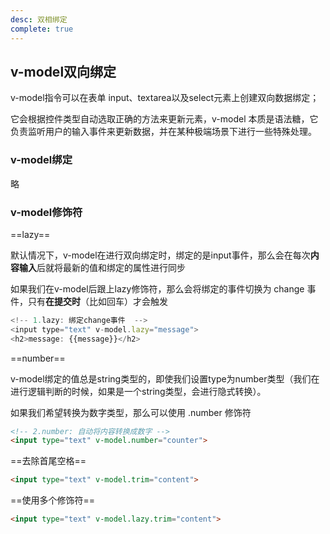 ```yaml
---
desc: 双相绑定
complete: true
---
```


## v-model双向绑定

v-model指令可以在表单 input、textarea以及select元素上创建双向数据绑定；

它会根据控件类型自动选取正确的方法来更新元素，v-model 本质是语法糖，它负责监听用户的输入事件来更新数据，并在某种极端场景下进行一些特殊处理。

### v-model绑定


略


### v-model修饰符

==lazy==

默认情况下，v-model在进行双向绑定时，绑定的是input事件，那么会在每次**内容输入**后就将最新的值和绑定的属性进行同步

如果我们在v-model后跟上lazy修饰符，那么会将绑定的事件切换为 change 事件，只有**在提交时**（比如回车）才会触发

```js
<!-- 1.lazy: 绑定change事件  -->
<input type="text" v-model.lazy="message">
<h2>message: {{message}}</h2>
```

==number==

v-model绑定的值总是string类型的，即使我们设置type为number类型（我们在进行逻辑判断的时候，如果是一个string类型，会进行隐式转换）。

如果我们希望转换为数字类型，那么可以使用 .number 修饰符

```html
<!-- 2.number: 自动将内容转换成数字 -->
<input type="text" v-model.number="counter">
```


==去除首尾空格==

```html
<input type="text" v-model.trim="content">
```


==使用多个修饰符==

```html
<input type="text" v-model.lazy.trim="content">
```

